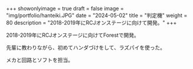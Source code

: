 
+++ 
showonlyimage = true 
draft = false 
image = "img/portfolio/hanteiki.JPG" 
date = "2024-05-02" 
title = "判定機"
weight = 80
description = "2018-2019年にRCJオンステージに向けて開発。"
+++

2018-2019年にRCJオンステージに向けてForestで開発。

先輩に教わりながら、初めてハンダづけをして、ラズパイを使った。

メカと回路とソフトを担当。